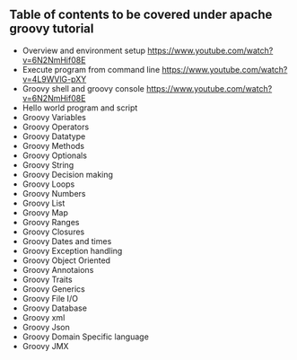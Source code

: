 ## Table of contents to be covered under apache groovy tutorial

* Overview and environment setup
https://www.youtube.com/watch?v=6N2NmHif08E
* Execute program from command line
https://www.youtube.com/watch?v=4L9WVlG-pXY
* Groovy shell and groovy console
https://www.youtube.com/watch?v=6N2NmHif08E
* Hello world program and script
* Groovy Variables
* Groovy Operators
* Groovy Datatype
* Groovy Methods
* Groovy Optionals
* Groovy String
* Groovy Decision making
* Groovy Loops
* Groovy Numbers
* Groovy List
* Groovy Map
* Groovy Ranges
* Groovy Closures
* Groovy Dates and times
* Groovy Exception handling
* Groovy Object Oriented
* Groovy Annotaions
* Groovy Traits
* Groovy Generics
* Groovy File I/O
* Groovy Database
* Groovy xml
* Groovy Json
* Groovy Domain Specific language
* Groovy JMX

